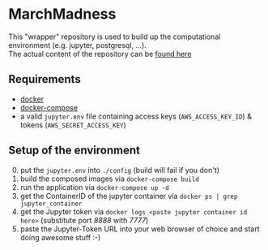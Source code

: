 # MarchMadness
This "wrapper" repository is used to build up the computational environment (e.g. jupyter, postgresql, ...).<br> 
The actual content of the repository can be [found here](https://github.com/jgoerner/MarchMadness/tree/master/MarchMadness)

## Requirements
- [docker](https://docs.docker.com/install/)
- [docker-compose](https://docs.docker.com/compose/install/)
- a valid `jupyter.env` file containing access keys (`AWS_ACCESS_KEY_ID`) & tokens (`AWS_SECRET_ACCESS_KEY`)

## Setup of the environment
0. put the `jupyter.env` into `./config` (build will fail if you don't)
1. build the composed images via `docker-compose build`
2. run the application via `docker-compose up -d`
3. get the ContainerID of the jupyter container via `docker ps | grep jupyter_container`
4. get the Jupyter token via `docker logs <paste jupyter container id here>` (substitute port *8888* with *7777*)
5. paste the Jupyter-Token URL into your web browser of choice and start doing awesome stuff :-)
